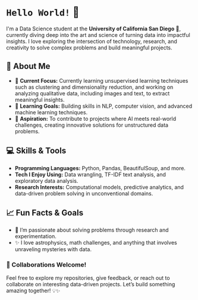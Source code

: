 # `Hello World!` 👋  

I'm a Data Science student at the **University of California San Diego** 🔱, currently diving deep into the art and science of turning data into impactful insights. I love exploring the intersection of technology, research, and creativity to solve complex problems and build meaningful projects.  

## 🌟 About Me  
- 🔭 **Current Focus:** Currently learning unsupervised learning techniques such as clustering and dimensionality reduction, and working on analyzing qualitative data, including images and text, to extract meaningful insights.
- 🌱 **Learning Goals:** Building skills in NLP, computer vision, and advanced machine learning techniques.  
- 🚀 **Aspiration:** To contribute to projects where AI meets real-world challenges, creating innovative solutions for unstructured data problems.  



## 💻 Skills & Tools  
- **Programming Languages:** Python, Pandas, BeautifulSoup, and more.  
- **Tech I Enjoy Using:** Data wrangling, TF-IDF text analysis, and exploratory data analysis.  
- **Research Interests:** Computational models, predictive analytics, and data-driven problem solving in unconventional domains.  



## 📈 Fun Facts & Goals  
- 🧠 I’m passionate about solving problems through research and experimentation.  
- ✨ I love astrophysics, math challenges, and anything that involves unraveling mysteries with data.  

### 🤝 Collaborations Welcome!  
Feel free to explore my repositories, give feedback, or reach out to collaborate on interesting data-driven projects. Let’s build something amazing together! 💡✨  
